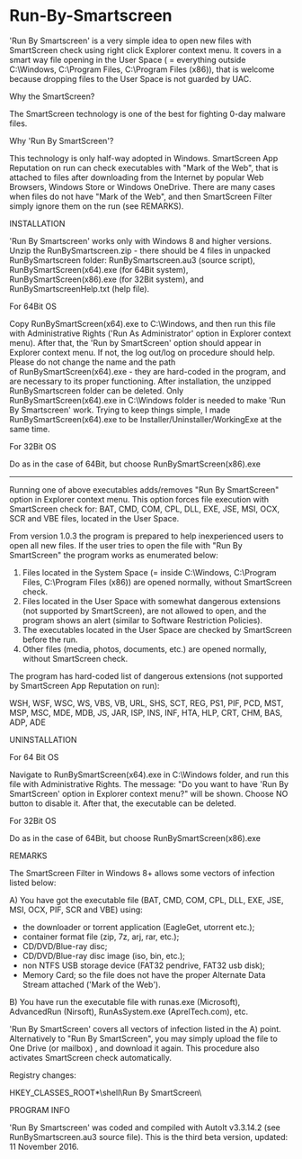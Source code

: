 # Run-By-Smartscreen

'Run By Smartscreen' is a very simple idea to open new files with SmartScreen check using right click Explorer context menu. It covers in a smart way file opening in the User Space ( = everything outside C:\Windows, C:\Program Files, C:\Program Files (x86)), that is welcome because dropping files to the User Space is not guarded by UAC.

Why the SmartScreen?

The SmartScreen technology is one of the best for fighting 0-day malware files.

Why 'Run By SmartScreen'?

This technology is only half-way adopted in Windows. SmartScreen App Reputation on run can check executables with "Mark of the Web", that is attached to files after downloading from the Internet by popular Web Browsers, Windows Store or Windows OneDrive. There are many cases when files do not have "Mark of the Web", and then SmartScreen Filter simply ignore them on the run (see REMARKS).


INSTALLATION

'Run By Smartscreen' works only with Windows 8 and higher versions. Unzip the RunBySmartscreen.zip - there should be 4 files in unpacked RunBySmartscreen folder: RunBySmartscreen.au3 (source script), RunBySmartScreen(x64).exe (for 64Bit system), RunBySmartScreen(x86).exe (for 32Bit system), and RunBySmartscreenHelp.txt (help file).

For 64Bit OS

Copy RunBySmartScreen(x64).exe to C:\Windows, and then run this file with Administrative Rights ('Run As Administrator' option in Explorer context menu). After that, the 'Run by SmartScreen' option should appear in Explorer context menu. If not, the log out/log on procedure should help. Please do not change the name and the path of RunBySmartScreen(x64).exe - they are hard-coded in the program, and are necessary to its proper functioning. After installation, the unzipped RunBySmartscreen folder can be deleted. Only RunBySmartScreen(x64).exe in C:\Windows folder is needed to make 'Run By Smartscreen' work. Trying to keep things simple, I made RunBySmartScreen(x64).exe to be Installer/Uninstaller/WorkingExe at the same time.

For 32Bit OS

Do as in the case of 64Bit, but choose RunBySmartScreen(x86).exe

*****

Running one of above executables adds/removes "Run By SmartScreen" option in Explorer context menu. This option forces file execution with SmartScreen check for: BAT, CMD, COM, CPL, DLL, EXE, JSE, MSI, OCX, SCR and VBE files, located in the User Space. 

From version 1.0.3 the program is prepared to help inexperienced users to open all new files. If the user tries to open the file with "Run By SmartScreen" the program works as enumerated below:

1. Files located in the System Space (= inside C:\Windows, C:\Program Files, C:\Program Files (x86)) are opened normally, without SmartScreen check.
2. Files located in the User Space with somewhat dangerous extensions (not supported by SmartScreen), are not allowed to open, and the program shows an alert (similar to Software Restriction Policies). 
3. The executables located in the User Space are checked by SmartScreen before the run.
4. Other files (media, photos, documents, etc.) are opened normally, without SmartScreen check.

The program has hard-coded list of dangerous extensions (not supported by SmartScreen App Reputation on run):

WSH, WSF, WSC, WS, VBS, VB, URL, SHS, SCT, REG, PS1, PIF, PCD, MST, MSP, MSC, MDE, MDB, JS, JAR, ISP, INS, INF, HTA, HLP, CRT, CHM, BAS, ADP, ADE



UNINSTALLATION

For 64 Bit OS

Navigate to RunBySmartScreen(x64).exe in C:\Windows folder, and run this file with Administrative Rights. The message: "Do you want to have 'Run By SmartScreen' option in Explorer context menu?" will be shown. Choose NO button to disable it. After that, the executable can be deleted.

For 32Bit OS

Do as in the case of 64Bit, but choose RunBySmartScreen(x86).exe



REMARKS

The SmartScreen Filter in Windows 8+ allows some vectors of infection listed below:

A) You have got the executable file (BAT, CMD, COM, CPL, DLL, EXE, JSE, MSI, OCX, PIF, SCR and VBE) using:

* the downloader or torrent application (EagleGet, utorrent etc.);
* container format file (zip, 7z, arj, rar, etc.);
* CD/DVD/Blue-ray disc;
* CD/DVD/Blue-ray disc image (iso, bin, etc.);
* non NTFS USB storage device (FAT32 pendrive, FAT32 usb disk);
* Memory Card; so the file does not have the proper Alternate Data Stream attached ('Mark of the Web').

B) You have run the executable file with runas.exe (Microsoft), AdvancedRun (Nirsoft), RunAsSystem.exe (AprelTech.com), etc.

'Run By SmartScreen' covers all vectors of infection listed in the A) point. Alternatively to "Run By SmartScreen", you may simply upload the file to One Drive (or mailbox) , and download it again. This procedure also activates SmartScreen check automatically.

Registry changes:

HKEY_CLASSES_ROOT*\shell\Run By SmartScreen\


PROGRAM INFO

'Run By Smartscreen' was coded and compiled with AutoIt v3.3.14.2 (see RunBySmartscreen.au3 source file). 
This is the third beta version, updated: 11 November 2016.
